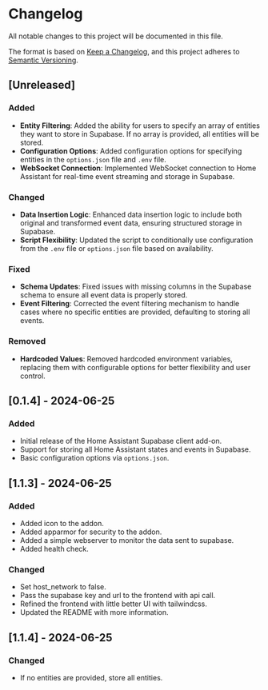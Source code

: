 # Changelog

All notable changes to this project will be documented in this file.

The format is based on [Keep a Changelog](https://keepachangelog.com/en/1.1.0/), and this project adheres to [Semantic Versioning](https://semver.org/spec/v2.0.0.html).

## [Unreleased]

### Added

- **Entity Filtering**: Added the ability for users to specify an array of entities they want to store in Supabase. If no array is provided, all entities will be stored.
- **Configuration Options**: Added configuration options for specifying entities in the `options.json` file and `.env` file.
- **WebSocket Connection**: Implemented WebSocket connection to Home Assistant for real-time event streaming and storage in Supabase.

### Changed

- **Data Insertion Logic**: Enhanced data insertion logic to include both original and transformed event data, ensuring structured storage in Supabase.
- **Script Flexibility**: Updated the script to conditionally use configuration from the `.env` file or `options.json` file based on availability.

### Fixed

- **Schema Updates**: Fixed issues with missing columns in the Supabase schema to ensure all event data is properly stored.
- **Event Filtering**: Corrected the event filtering mechanism to handle cases where no specific entities are provided, defaulting to storing all events.

### Removed

- **Hardcoded Values**: Removed hardcoded environment variables, replacing them with configurable options for better flexibility and user control.

## [0.1.4] - 2024-06-25

### Added

- Initial release of the Home Assistant Supabase client add-on.
- Support for storing all Home Assistant states and events in Supabase.
- Basic configuration options via `options.json`.

## [1.1.3] - 2024-06-25

### Added

- Added icon to the addon.
- Added apparmor for security to the addon.
- Added a simple webserver to monitor the data sent to supabase.
- Added health check.

### Changed

- Set host_network to false.
- Pass the supabase key and url to the frontend with api call.
- Refined the frontend with little better UI with tailwindcss.
- Updated the README with more information.

## [1.1.4] - 2024-06-25

### Changed

- If no entities are provided, store all entities.
